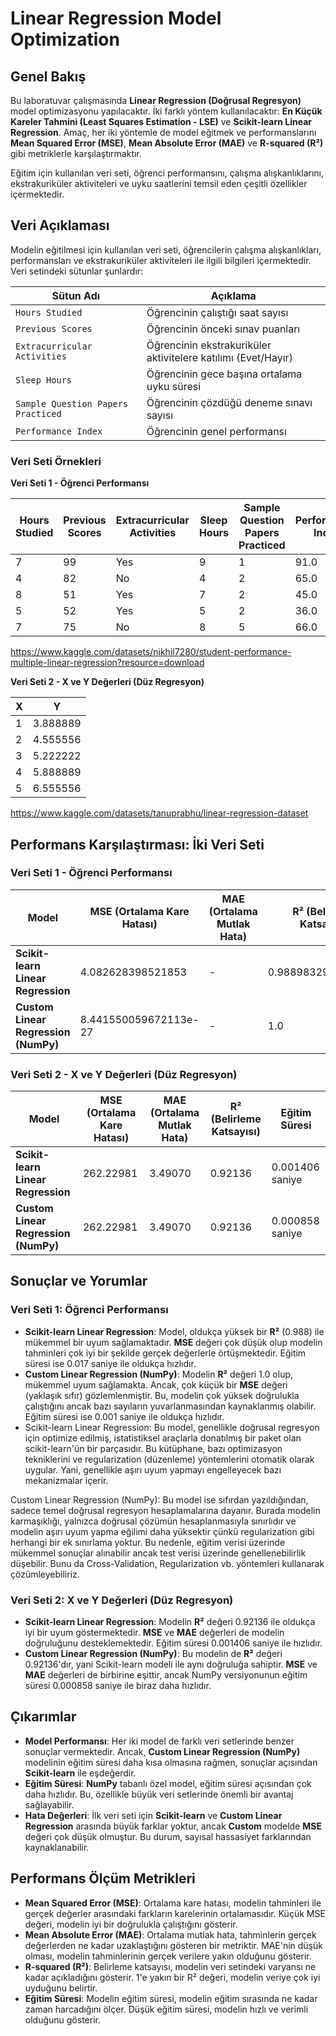 # Linear Regression Model Optimization

## Genel Bakış
Bu laboratuvar çalışmasında **Linear Regression (Doğrusal Regresyon)** model optimizasyonu yapılacaktır. İki farklı yöntem kullanılacaktır: **En Küçük Kareler Tahmini (Least Squares Estimation - LSE)** ve **Scikit-learn Linear Regression**. Amaç, her iki yöntemle de model eğitmek ve performanslarını **Mean Squared Error (MSE)**, **Mean Absolute Error (MAE)** ve **R-squared (R²)** gibi metriklerle karşılaştırmaktır.

Eğitim için kullanılan veri seti, öğrenci performansını, çalışma alışkanlıklarını, ekstrakuriküler aktiviteleri ve uyku saatlerini temsil eden çeşitli özellikler içermektedir.

## Veri Açıklaması
Modelin eğitilmesi için kullanılan veri seti, öğrencilerin çalışma alışkanlıkları, performansları ve ekstrakuriküler aktiviteleri ile ilgili bilgileri içermektedir. Veri setindeki sütunlar şunlardır:

| **Sütun Adı**                 | **Açıklama**                                              |
|-------------------------------|-----------------------------------------------------------|
| `Hours Studied`                | Öğrencinin çalıştığı saat sayısı                          |
| `Previous Scores`              | Öğrencinin önceki sınav puanları                          |
| `Extracurricular Activities`   | Öğrencinin ekstrakuriküler aktivitelere katılımı (Evet/Hayır)|
| `Sleep Hours`                  | Öğrencinin gece başına ortalama uyku süresi               |
| `Sample Question Papers Practiced` | Öğrencinin çözdüğü deneme sınavı sayısı                 |
| `Performance Index`            | Öğrencinin genel performansı                              |

### Veri Seti Örnekleri

**Veri Seti 1 - Öğrenci Performansı**

| **Hours Studied** | **Previous Scores** | **Extracurricular Activities** | **Sleep Hours** | **Sample Question Papers Practiced** | **Performance Index** |
|-------------------|---------------------|--------------------------------|-----------------|---------------------------------------|-----------------------|
| 7                 | 99                  | Yes                            | 9               | 1                                     | 91.0                  |
| 4                 | 82                  | No                             | 4               | 2                                     | 65.0                  |
| 8                 | 51                  | Yes                            | 7               | 2                                     | 45.0                  |
| 5                 | 52                  | Yes                            | 5               | 2                                     | 36.0                  |
| 7                 | 75                  | No                             | 8               | 5                                     | 66.0                  |

https://www.kaggle.com/datasets/nikhil7280/student-performance-multiple-linear-regression?resource=download

**Veri Seti 2 - X ve Y Değerleri (Düz Regresyon)**

| **X** | **Y**        |
|-------|--------------|
| 1     | 3.888889     |
| 2     | 4.555556     |
| 3     | 5.222222     |
| 4     | 5.888889     |
| 5     | 6.555556     |

https://www.kaggle.com/datasets/tanuprabhu/linear-regression-dataset

## Performans Karşılaştırması: İki Veri Seti

### Veri Seti 1 - Öğrenci Performansı

| **Model**                         | **MSE (Ortalama Kare Hatası)** | **MAE (Ortalama Mutlak Hata)** | **R² (Belirleme Katsayısı)**   | **Eğitim Süresi**  |
|-----------------------------------|-------------------------------|--------------------------------|--------------------------------|--------------------|
| **Scikit-learn Linear Regression**| 4.082628398521853             | -                              | 0.9889832909573145            | 0.017103 saniye    |
| **Custom Linear Regression (NumPy)** | 8.441550059672113e-27        | -                              | 1.0                            | 0.001140 saniye    |

### Veri Seti 2 - X ve Y Değerleri (Düz Regresyon)

| **Model**                         | **MSE (Ortalama Kare Hatası)** | **MAE (Ortalama Mutlak Hata)** | **R² (Belirleme Katsayısı)**   | **Eğitim Süresi**  |
|-----------------------------------|-------------------------------|--------------------------------|--------------------------------|--------------------|
| **Scikit-learn Linear Regression**| 262.22981                     | 3.49070                        | 0.92136                        | 0.001406 saniye    |
| **Custom Linear Regression (NumPy)** | 262.22981                    | 3.49070                        | 0.92136                        | 0.000858 saniye    |

## Sonuçlar ve Yorumlar

### Veri Seti 1: Öğrenci Performansı

- **Scikit-learn Linear Regression**: Model, oldukça yüksek bir **R²** (0.988) ile mükemmel bir uyum sağlamaktadır. **MSE** değeri çok düşük olup modelin tahminleri çok iyi bir şekilde gerçek değerlerle örtüşmektedir. Eğitim süresi ise 0.017 saniye ile oldukça hızlıdır.
- **Custom Linear Regression (NumPy)**: Modelin **R²** değeri 1.0 olup, mükemmel uyum sağlamakta. Ancak, çok küçük bir **MSE** değeri (yaklaşık sıfır) gözlemlenmiştir. Bu, modelin çok yüksek doğrulukla çalıştığını ancak bazı sayıların yuvarlanmasından kaynaklanmış olabilir. Eğitim süresi ise 0.001 saniye ile oldukça hızlıdır.
- Scikit-learn Linear Regression: Bu model, genellikle doğrusal regresyon için optimize edilmiş, istatistiksel araçlarla donatılmış bir paket olan scikit-learn'ün bir parçasıdır. Bu kütüphane, bazı optimizasyon tekniklerini ve regularization (düzenleme) yöntemlerini otomatik olarak uygular. Yani, genellikle aşırı uyum yapmayı engelleyecek bazı mekanizmalar içerir.

Custom Linear Regression (NumPy): Bu model ise sıfırdan yazıldığından, sadece temel doğrusal regresyon hesaplamalarına dayanır. Burada modelin karmaşıklığı, yalnızca doğrusal çözümün hesaplanmasıyla sınırlıdır ve modelin aşırı uyum yapma eğilimi daha yüksektir çünkü regularization gibi herhangi bir ek sınırlama yoktur. Bu nedenle, eğitim verisi üzerinde mükemmel sonuçlar alınabilir ancak test verisi üzerinde genellenebilirlik düşebilir. Bunu da Cross-Validation, Regularization vb. yöntemleri kullanarak çözümleyebiliriz.

### Veri Seti 2: X ve Y Değerleri (Düz Regresyon)

- **Scikit-learn Linear Regression**: Modelin **R²** değeri 0.92136 ile oldukça iyi bir uyum göstermektedir. **MSE** ve **MAE** değerleri de modelin doğruluğunu desteklemektedir. Eğitim süresi 0.001406 saniye ile hızlıdır.
- **Custom Linear Regression (NumPy)**: Bu modelin de **R²** değeri 0.92136'dır, yani Scikit-learn modeli ile aynı doğruluğa sahiptir. **MSE** ve **MAE** değerleri de birbirine eşittir, ancak NumPy versiyonunun eğitim süresi 0.000858 saniye ile biraz daha hızlıdır.

## Çıkarımlar

- **Model Performansı**: Her iki model de farklı veri setlerinde benzer sonuçlar vermektedir. Ancak, **Custom Linear Regression (NumPy)** modelinin eğitim süresi daha kısa olmasına rağmen, sonuçlar açısından **Scikit-learn** ile eşdeğerdir.
- **Eğitim Süresi**: **NumPy** tabanlı özel model, eğitim süresi açısından çok daha hızlıdır. Bu, özellikle büyük veri setlerinde önemli bir avantaj sağlayabilir.
- **Hata Değerleri**: İlk veri seti için **Scikit-learn** ve **Custom Linear Regression** arasında büyük farklar yoktur, ancak **Custom** modelde **MSE** değeri çok düşük olmuştur. Bu durum, sayısal hassasiyet farklarından kaynaklanabilir.

## Performans Ölçüm Metrikleri

- **Mean Squared Error (MSE)**: Ortalama kare hatası, modelin tahminleri ile gerçek değerler arasındaki farkların karelerinin ortalamasıdır. Küçük MSE değeri, modelin iyi bir doğrulukla çalıştığını gösterir.
- **Mean Absolute Error (MAE)**: Ortalama mutlak hata, tahminlerin gerçek değerlerden ne kadar uzaklaştığını gösteren bir metriktir. MAE'nin düşük olması, modelin tahminlerinin gerçek verilere yakın olduğunu gösterir.
- **R-squared (R²)**: Belirleme katsayısı, modelin veri setindeki varyansı ne kadar açıkladığını gösterir. 1'e yakın bir R² değeri, modelin veriye çok iyi uyduğunu belirtir.
- **Eğitim Süresi**: Modelin eğitim süresi, modelin eğitim sırasında ne kadar zaman harcadığını ölçer. Düşük eğitim süresi, modelin hızlı ve verimli olduğunu gösterir.
